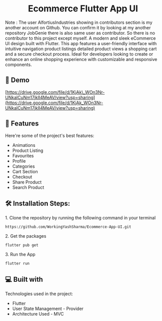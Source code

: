 <h1 align="center" id="title">Ecommerce Flutter App UI</h1>

<p id="description">Note : The user AlfortiusIndustries showing in contributors section is my another account on Github. You can confirm it by looking at my another repository JobGenie there is also same user as contributor. So there is no contributor to this project except myself. A modern and sleek eCommerce UI design built with Flutter. This app features a user-friendly interface with intuitive navigation product listings detailed product views a shopping cart and a secure checkout process. Ideal for developers looking to create or enhance an online shopping experience with customizable and responsive components.</p>

<h2>🚀 Demo</h2>

[https://drive.google.com/file/d/1KjAk\_WOn3Nr-UNkaICuNm17jkII4MeAV/view?usp=sharing](https://drive.google.com/file/d/1KjAk_WOn3Nr-UNkaICuNm17jkII4MeAV/view?usp=sharing)

  
  
<h2>🧐 Features</h2>

Here're some of the project's best features:

*   Animations
*   Product Listing
*   Favourites
*   Profile
*   Categories
*   Cart Section
*   Checkout
*   Share Product
*   Search Product

<h2>🛠️ Installation Steps:</h2>

<p>1. Clone the repository by running the following command in your terminal</p>

```
https://github.com/WorkingYashSharma/Ecommerce-App-UI.git
```

<p>2. Get the packages</p>

```
flutter pub get
```

<p>3. Run the App</p>

```
flutter run
```

  
  
<h2>💻 Built with</h2>

Technologies used in the project:

*   Flutter
*   User State Management - Provider
*   Architecture Used - MVC
